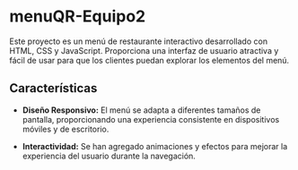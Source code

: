 # menuQR-Equipo2

Este proyecto es un menú de restaurante interactivo desarrollado con HTML, CSS y JavaScript. Proporciona una interfaz de usuario atractiva y fácil de usar para que los clientes puedan explorar los elementos del menú.

## Características

- **Diseño Responsivo:** El menú se adapta a diferentes tamaños de pantalla, proporcionando una experiencia consistente en dispositivos móviles y de escritorio.

- **Interactividad:** Se han agregado animaciones y efectos para mejorar la experiencia del usuario durante la navegación.
